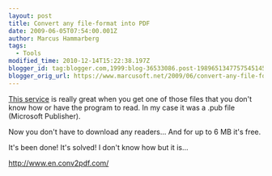 ```yaml
---
layout: post
title: Convert any file-format into PDF
date: 2009-06-05T07:54:00.001Z
author: Marcus Hammarberg
tags:
  - Tools
modified_time: 2010-12-14T15:22:38.197Z
blogger_id: tag:blogger.com,1999:blog-36533086.post-1989651347757545145
blogger_orig_url: https://www.marcusoft.net/2009/06/convert-any-file-format-into-pdf.html
---
```


[This service](http://www.en.conv2pdf.com/) is really great when you get
one of those files that you don't know how or have the program to read.
In my case it was a .pub file (Microsoft Publisher).

Now you don't have to download any readers... And for up to 6 MB it's
free.

It's been done! It's solved! I don't know how but it is...

<http://www.en.conv2pdf.com/>
